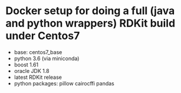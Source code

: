 # Docker setup for doing a full (java and python wrappers) RDKit build under Centos7

- base: centos7_base
- python 3.6 (via miniconda)
- boost 1.61
- oracle JDK 1.8
- latest RDKit release
- python packages: pillow cairocffi pandas



